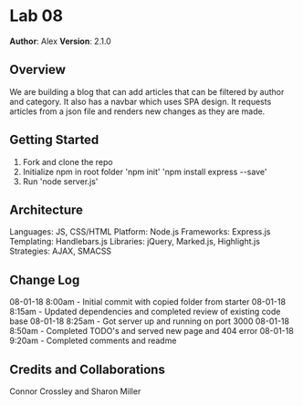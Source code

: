 # Lab 08

**Author**: Alex
**Version**: 2.1.0 

## Overview
<!-- Provide a high level overview of what this application is and why you are building it, beyond the fact that it’s an assignment for a Code Fellows 301 class. (i.e. What’s your problem domain?) -->
We are building a blog that can add articles that can be filtered by author and category.  It also has a navbar which uses SPA design. It requests articles from a json file and renders new changes as they are made.

## Getting Started
<!-- What are the steps that a user must take in order to build this app on their own machine and get it running? -->

1. Fork and clone the repo
2. Initialize npm in root folder
  'npm init'
  'npm install express --save'
3. Run 'node server.js'

## Architecture
<!-- Provide a detailed description of the application design. What technologies (languages, libraries, etc) you’re using, and any other relevant design information. -->

Languages: JS, CSS/HTML
Platform: Node.js
Frameworks: Express.js
Templating: Handlebars.js
Libraries: jQuery, Marked.js, Highlight.js
Strategies: AJAX, SMACSS

## Change Log
<!-- Use this are to document the iterative changes made to your application as each feature is successfully implemented. Use time stamps. Here’s an examples: -->

08-01-18 8:00am - Initial commit with copied folder from starter
08-01-18 8:15am - Updated dependencies and completed review of existing code base
08-01-18 8:25am - Got server up and running on port 3000
08-01-18 8:50am - Completed TODO's and served new page and 404 error
08-01-18 9:20am - Completed comments and readme

## Credits and Collaborations
<!-- Give credit (and a link) to other people or resources that helped you build this application. --> Connor Crossley and Sharon Miller